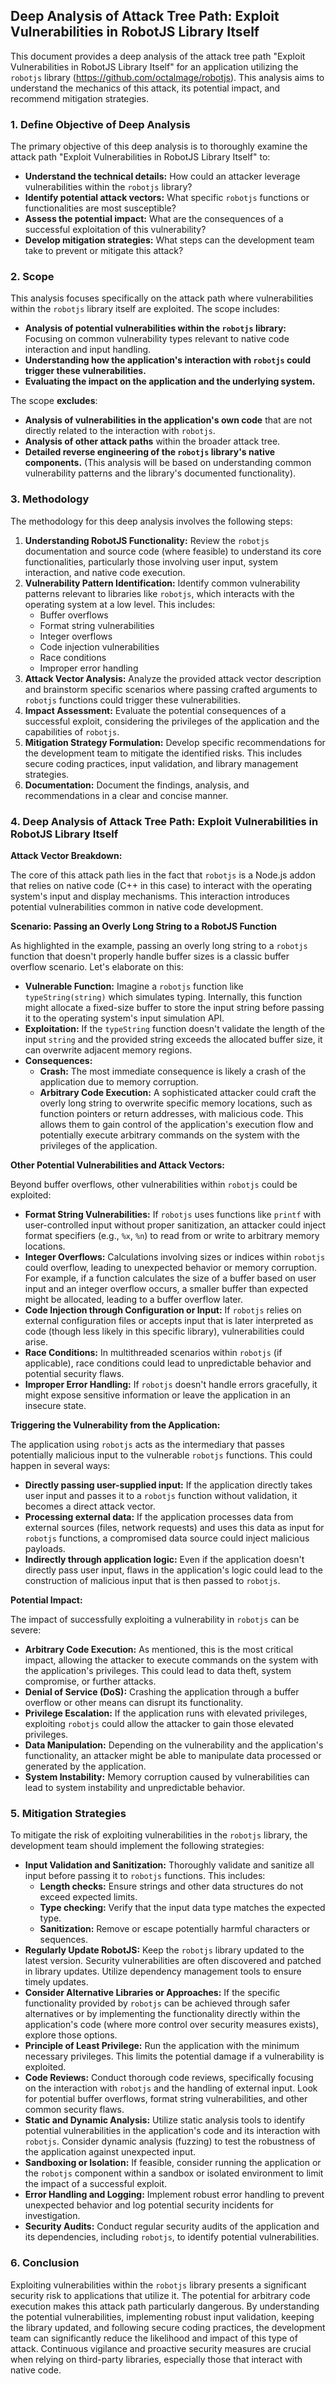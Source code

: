 ## Deep Analysis of Attack Tree Path: Exploit Vulnerabilities in RobotJS Library Itself

This document provides a deep analysis of the attack tree path "Exploit Vulnerabilities in RobotJS Library Itself" for an application utilizing the `robotjs` library (https://github.com/octalmage/robotjs). This analysis aims to understand the mechanics of this attack, its potential impact, and recommend mitigation strategies.

### 1. Define Objective of Deep Analysis

The primary objective of this deep analysis is to thoroughly examine the attack path "Exploit Vulnerabilities in RobotJS Library Itself" to:

* **Understand the technical details:**  How could an attacker leverage vulnerabilities within the `robotjs` library?
* **Identify potential attack vectors:** What specific `robotjs` functions or functionalities are most susceptible?
* **Assess the potential impact:** What are the consequences of a successful exploitation of this vulnerability?
* **Develop mitigation strategies:**  What steps can the development team take to prevent or mitigate this attack?

### 2. Scope

This analysis focuses specifically on the attack path where vulnerabilities within the `robotjs` library itself are exploited. The scope includes:

* **Analysis of potential vulnerabilities within the `robotjs` library:**  Focusing on common vulnerability types relevant to native code interaction and input handling.
* **Understanding how the application's interaction with `robotjs` could trigger these vulnerabilities.**
* **Evaluating the impact on the application and the underlying system.**

The scope **excludes**:

* **Analysis of vulnerabilities in the application's own code** that are not directly related to the interaction with `robotjs`.
* **Analysis of other attack paths** within the broader attack tree.
* **Detailed reverse engineering of the `robotjs` library's native components.** (This analysis will be based on understanding common vulnerability patterns and the library's documented functionality).

### 3. Methodology

The methodology for this deep analysis involves the following steps:

1. **Understanding RobotJS Functionality:** Review the `robotjs` documentation and source code (where feasible) to understand its core functionalities, particularly those involving user input, system interaction, and native code execution.
2. **Vulnerability Pattern Identification:** Identify common vulnerability patterns relevant to libraries like `robotjs`, which interacts with the operating system at a low level. This includes:
    * Buffer overflows
    * Format string vulnerabilities
    * Integer overflows
    * Code injection vulnerabilities
    * Race conditions
    * Improper error handling
3. **Attack Vector Analysis:** Analyze the provided attack vector description and brainstorm specific scenarios where passing crafted arguments to `robotjs` functions could trigger these vulnerabilities.
4. **Impact Assessment:** Evaluate the potential consequences of a successful exploit, considering the privileges of the application and the capabilities of `robotjs`.
5. **Mitigation Strategy Formulation:**  Develop specific recommendations for the development team to mitigate the identified risks. This includes secure coding practices, input validation, and library management strategies.
6. **Documentation:**  Document the findings, analysis, and recommendations in a clear and concise manner.

### 4. Deep Analysis of Attack Tree Path: Exploit Vulnerabilities in RobotJS Library Itself

**Attack Vector Breakdown:**

The core of this attack path lies in the fact that `robotjs` is a Node.js addon that relies on native code (C++ in this case) to interact with the operating system's input and display mechanisms. This interaction introduces potential vulnerabilities common in native code development.

**Scenario: Passing an Overly Long String to a RobotJS Function**

As highlighted in the example, passing an overly long string to a `robotjs` function that doesn't properly handle buffer sizes is a classic buffer overflow scenario. Let's elaborate on this:

* **Vulnerable Function:** Imagine a `robotjs` function like `typeString(string)` which simulates typing. Internally, this function might allocate a fixed-size buffer to store the input string before passing it to the operating system's input simulation API.
* **Exploitation:** If the `typeString` function doesn't validate the length of the input `string` and the provided string exceeds the allocated buffer size, it can overwrite adjacent memory regions.
* **Consequences:**
    * **Crash:** The most immediate consequence is likely a crash of the application due to memory corruption.
    * **Arbitrary Code Execution:**  A sophisticated attacker could craft the overly long string to overwrite specific memory locations, such as function pointers or return addresses, with malicious code. This allows them to gain control of the application's execution flow and potentially execute arbitrary commands on the system with the privileges of the application.

**Other Potential Vulnerabilities and Attack Vectors:**

Beyond buffer overflows, other vulnerabilities within `robotjs` could be exploited:

* **Format String Vulnerabilities:** If `robotjs` uses functions like `printf` with user-controlled input without proper sanitization, an attacker could inject format specifiers (e.g., `%x`, `%n`) to read from or write to arbitrary memory locations.
* **Integer Overflows:**  Calculations involving sizes or indices within `robotjs` could overflow, leading to unexpected behavior or memory corruption. For example, if a function calculates the size of a buffer based on user input and an integer overflow occurs, a smaller buffer than expected might be allocated, leading to a buffer overflow later.
* **Code Injection through Configuration or Input:** If `robotjs` relies on external configuration files or accepts input that is later interpreted as code (though less likely in this specific library), vulnerabilities could arise.
* **Race Conditions:** In multithreaded scenarios within `robotjs` (if applicable), race conditions could lead to unpredictable behavior and potential security flaws.
* **Improper Error Handling:** If `robotjs` doesn't handle errors gracefully, it might expose sensitive information or leave the application in an insecure state.

**Triggering the Vulnerability from the Application:**

The application using `robotjs` acts as the intermediary that passes potentially malicious input to the vulnerable `robotjs` functions. This could happen in several ways:

* **Directly passing user-supplied input:** If the application directly takes user input and passes it to a `robotjs` function without validation, it becomes a direct attack vector.
* **Processing external data:** If the application processes data from external sources (files, network requests) and uses this data as input for `robotjs` functions, a compromised data source could inject malicious payloads.
* **Indirectly through application logic:**  Even if the application doesn't directly pass user input, flaws in the application's logic could lead to the construction of malicious input that is then passed to `robotjs`.

**Potential Impact:**

The impact of successfully exploiting a vulnerability in `robotjs` can be severe:

* **Arbitrary Code Execution:** As mentioned, this is the most critical impact, allowing the attacker to execute commands on the system with the application's privileges. This could lead to data theft, system compromise, or further attacks.
* **Denial of Service (DoS):**  Crashing the application through a buffer overflow or other means can disrupt its functionality.
* **Privilege Escalation:** If the application runs with elevated privileges, exploiting `robotjs` could allow the attacker to gain those elevated privileges.
* **Data Manipulation:**  Depending on the vulnerability and the application's functionality, an attacker might be able to manipulate data processed or generated by the application.
* **System Instability:** Memory corruption caused by vulnerabilities can lead to system instability and unpredictable behavior.

### 5. Mitigation Strategies

To mitigate the risk of exploiting vulnerabilities in the `robotjs` library, the development team should implement the following strategies:

* **Input Validation and Sanitization:**  Thoroughly validate and sanitize all input before passing it to `robotjs` functions. This includes:
    * **Length checks:** Ensure strings and other data structures do not exceed expected limits.
    * **Type checking:** Verify that the input data type matches the expected type.
    * **Sanitization:** Remove or escape potentially harmful characters or sequences.
* **Regularly Update RobotJS:** Keep the `robotjs` library updated to the latest version. Security vulnerabilities are often discovered and patched in library updates. Utilize dependency management tools to ensure timely updates.
* **Consider Alternative Libraries or Approaches:** If the specific functionality provided by `robotjs` can be achieved through safer alternatives or by implementing the functionality directly within the application's code (where more control over security measures exists), explore those options.
* **Principle of Least Privilege:** Run the application with the minimum necessary privileges. This limits the potential damage if a vulnerability is exploited.
* **Code Reviews:** Conduct thorough code reviews, specifically focusing on the interaction with `robotjs` and the handling of external input. Look for potential buffer overflows, format string vulnerabilities, and other common security flaws.
* **Static and Dynamic Analysis:** Utilize static analysis tools to identify potential vulnerabilities in the application's code and its interaction with `robotjs`. Consider dynamic analysis (fuzzing) to test the robustness of the application against unexpected input.
* **Sandboxing or Isolation:** If feasible, consider running the application or the `robotjs` component within a sandbox or isolated environment to limit the impact of a successful exploit.
* **Error Handling and Logging:** Implement robust error handling to prevent unexpected behavior and log potential security incidents for investigation.
* **Security Audits:** Conduct regular security audits of the application and its dependencies, including `robotjs`, to identify potential vulnerabilities.

### 6. Conclusion

Exploiting vulnerabilities within the `robotjs` library presents a significant security risk to applications that utilize it. The potential for arbitrary code execution makes this attack path particularly dangerous. By understanding the potential vulnerabilities, implementing robust input validation, keeping the library updated, and following secure coding practices, the development team can significantly reduce the likelihood and impact of this type of attack. Continuous vigilance and proactive security measures are crucial when relying on third-party libraries, especially those that interact with native code.